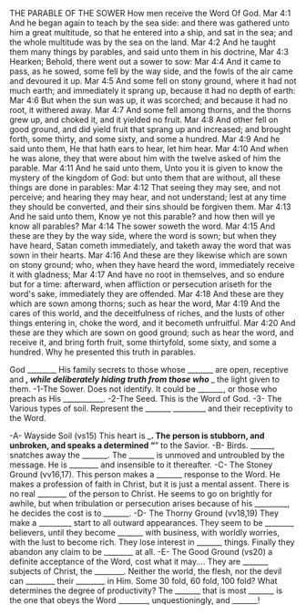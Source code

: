 THE PARABLE OF THE SOWER
How men receive the Word Of God.
Mar 4:1  And he began again to teach by the sea side: and there was gathered unto him a great multitude, so that he entered into a ship, and sat in the sea; and the whole multitude was by the sea on the land. 
Mar 4:2  And he taught them many things by parables, and said unto them in his doctrine, 
Mar 4:3  Hearken; Behold, there went out a sower to sow: 
Mar 4:4  And it came to pass, as he sowed, some fell by the way side, and the fowls of the air came and devoured it up. 
Mar 4:5  And some fell on stony ground, where it had not much earth; and immediately it sprang up, because it had no depth of earth: 
Mar 4:6  But when the sun was up, it was scorched; and because it had no root, it withered away. 
Mar 4:7  And some fell among thorns, and the thorns grew up, and choked it, and it yielded no fruit. 
Mar 4:8  And other fell on good ground, and did yield fruit that sprang up and increased; and brought forth, some thirty, and some sixty, and some a hundred. 
Mar 4:9  And he said unto them, He that hath ears to hear, let him hear. 
Mar 4:10  And when he was alone, they that were about him with the twelve asked of him the parable. 
Mar 4:11  And he said unto them, Unto you it is given to know the mystery of the kingdom of God: but unto them that are without, all these things are done in parables: 
Mar 4:12  That seeing they may see, and not perceive; and hearing they may hear, and not understand; lest at any time they should be converted, and their sins should be forgiven them. 
Mar 4:13  And he said unto them, Know ye not this parable? and how then will ye know all parables? 
Mar 4:14  The sower soweth the word. 
Mar 4:15  And these are they by the way side, where the word is sown; but when they have heard, Satan cometh immediately, and taketh away the word that was sown in their hearts. 
Mar 4:16  And these are they likewise which are sown on stony ground; who, when they have heard the word, immediately receive it with gladness; 
Mar 4:17  And have no root in themselves, and so endure but for a time: afterward, when affliction or persecution ariseth for the word's sake, immediately they are offended. 
Mar 4:18  And these are they which are sown among thorns; such as hear the word, 
Mar 4:19  And the cares of this world, and the deceitfulness of riches, and the lusts of other things entering in, choke the word, and it becometh unfruitful. 
Mar 4:20  And these are they which are sown on good ground; such as hear the word, and receive it, and bring forth fruit, some thirtyfold, some sixty, and some a hundred. 
Why he presented this truth in parables.

God ________ His family secrets to those whose _______ are open, receptive and _______, while deliberately hiding truth from those who ­­­________ the light given to them.
-1-The Sower. Does not identify. It could be _______, or those who preach as His ___________.
-2-The Seed. This is  the Word of God.
-3- The Various types of soil. Represent the _______ _________ and their receptivity to the Word.

-A- Wayside Soil (vs15) This heart is _______. The person is stubborn, and unbroken, and speaks a determined “______” to the Savior. 
-B- Birds. ______, snatches away the _______. The _______ is unmoved and untroubled by the message. He is ________ and insensible to it thereafter. 
-C- The Stoney Ground (vv16,17). This person makes a _______ response to the Word. He makes a profession of faith in Christ, but it is just a mental assent. There is no real ________ of the person to Christ. He seems to go on brightly for awhile, but when tribulation or persecution arises because of his _________, he decides the cost is to _______.
-D- The Thorny Ground (vv18,19) They make a _________ start to all outward appearances. They seem to be ________ believers, until they become _______ with business, with worldly worries, with the lust to become  rich. They lose interest in _______ things. Finally they abandon any claim to be ________ at all. 
-E- The Good Ground (vs20) a definite acceptance of the Word, cost what it may…. They are _______ subjects of Christ, the ________. Neither the world, the flesh, nor the devil can ________ their ________ in Him.
Some 30 fold, 60 fold, 100 fold? What determines the degree of productivity? 
The _______ that is most _______ is the one that obeys the Word ________, unquestioningly, and _______!

